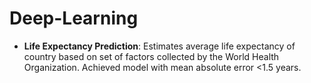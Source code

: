 # Deep-Learning

- **Life Expectancy Prediction**: Estimates average life expectancy of country based on set of factors collected by the World Health Organization. Achieved model with mean absolute error <1.5 years.
